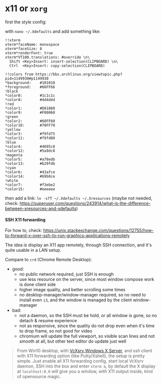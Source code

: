 # x11 or `xorg`

first the style config:

with `nano ~/.Xdefaults` and add something like:
```
!!xterm
xterm*faceName: monospace
xterm*faceSize: 8
xterm*renderFont: true
xterm*VT100.translations: #override \n\
  Shift <Key>Insert: insert-selection(CLIPBOARD) \n\
  Ctrl  <Key>Insert: copy-selection(CLIPBOARD)

!!colors from https://bbs.archlinux.org/viewtopic.php?pid=1149930#p1149930
*background:    #101010
*foreground:    #66FF66
!black
*color0:        #1c1c1c
*color8:        #4d4d4d
!red
*color1:        #D81860
*color9:        #F00060
!green
*color2:        #60FF60
*color10:       #70FF70
!yellow
*color3:        #f9fd75
*color11:       #f9fd80
!blue
*color4:        #4695c8
*color12:       #5a9dc8
!magenta
*color5:        #a78edb
*color13:       #b29fdb
!cyan
*color6:        #43afce
*color14:       #69b8ce
!white
*color7:        #f3ebe2
*color15:       #eeeeee
```

then add a link: `ln -sfT ~/.Xdefaults ~/.Xresources`
  (maybe not needed, check: https://superuser.com/questions/243914/what-is-the-difference-between-xresources-and-xdefaults)


#### SSH X11 forwarding

For how to, check: https://unix.stackexchange.com/questions/12755/how-to-forward-x-over-ssh-to-run-graphics-applications-remotely

The idea is display an X11 app remotely, through SSH connection,
  and it's quite usable in a LAN setup.

Compare to `crd` (Chrome Remote Desktop):
- good:
  - no public network required, just SSH is enough
  - use less resource on the server, since most window compose work is done client side
  - higher image quality, and better scrolling some times
  - no desktop-manager/window-manager required, so no need to install even `i3`, and the window is managed by the client window-manager
- bad:
  - not a daemon, so the SSH must be hold, or all window is gone, so no detach & resume experience
  - not as responsive, since the quality do not drop even when it's time to drop frame, so not good for video
  - chromium will update the full viewport, so visible scan lines and not smooth at all, but other text editor do update just well

> From Win10 desktop,
>   with [VcXsrv Windows X Server](https://sourceforge.net/projects/vcxsrv/),
>   and ssh client with X11 forwarding option (like Putty/Xshell),
>   the setup is pretty simple.
> Just enable all X11 forwarding config, start local VcXsrv daemon,
>   SSH into the box and enter `xterm &`,
>   by default the X display at `localhost:0.0` will give you a window,
>   with X11 output inside, kind of opensource magic.
